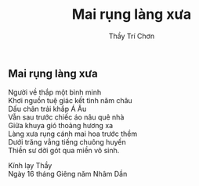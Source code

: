 ﻿---
title: Mai rụng làng xưa
author: Thầy Trí Chơn
---

## Mai rụng làng xưa

<div class="verse"><p>
    Người về thắp một bình minh<br/>
    Khơi nguồn tuệ giác kết tình năm châu<br/>
    Dấu chân trải khắp Á Âu<br/>
    Vẫn sau trước chiếc áo nâu quê nhà<br/>
    Giữa khuya gió thoảng hương xa<br/>
    Làng xưa rụng cánh mai hoa trước thềm<br/>
    Dưới trăng vẳng tiếng chuông huyền<br/>
    Thiền sư dời gót qua miền vô sinh.</p></div>

<p>Kính lạy Thầy<br/>
Ngày 16 tháng Giêng năm Nhâm Dần</p>


